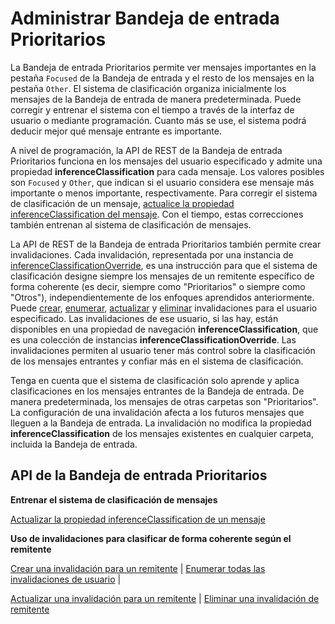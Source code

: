 # <a name="manage-focused-inbox"></a>Administrar Bandeja de entrada Prioritarios

La Bandeja de entrada Prioritarios permite ver mensajes importantes en la pestaña `Focused` de la Bandeja de entrada y el resto de los mensajes en la pestaña `Other`. El sistema de clasificación organiza inicialmente los mensajes de la Bandeja de entrada de manera predeterminada. Puede corregir y entrenar el sistema con el tiempo a través de la interfaz de usuario o mediante programación. Cuanto más se use, el sistema podrá deducir mejor qué mensaje entrante es importante.

A nivel de programación, la API de REST de la Bandeja de entrada Prioritarios funciona en los mensajes del usuario especificado y admite una propiedad **inferenceClassification** para cada mensaje. Los valores posibles son `Focused` y `Other`, que indican si el usuario considera ese mensaje más importante o menos importante, respectivamente. Para corregir el sistema de clasificación de un mensaje, [actualice la propiedad inferenceClassification del mensaje](../api/message_update.md). Con el tiempo, estas correcciones también entrenan al sistema de clasificación de mensajes.

La API de REST de la Bandeja de entrada Prioritarios también permite crear invalidaciones. Cada invalidación, representada por una instancia de [inferenceClassificationOverride](../resources/inferenceClassificationOverride.md), es una instrucción para que el sistema de clasificación designe siempre los mensajes de un remitente específico de forma coherente (es decir, siempre como "Prioritarios" o siempre como "Otros"), independientemente de los enfoques aprendidos anteriormente. Puede [crear](../api/inferenceclassification_post_overrides.md), [enumerar](../api/inferenceclassification_list_overrides.md), [actualizar](../api/inferenceclassificationoverride_update.md) y [eliminar](../api/inferenceclassificationoverride_delete.md) invalidaciones para el usuario especificado. Las invalidaciones de ese usuario, si las hay, están disponibles en una propiedad de navegación **inferenceClassification**, que es una colección de instancias **inferenceClassificationOverride**. Las invalidaciones permiten al usuario tener más control sobre la clasificación de los mensajes entrantes y confiar más en el sistema de clasificación.

Tenga en cuenta que el sistema de clasificación solo aprende y aplica clasificaciones en los mensajes entrantes de la Bandeja de entrada. De manera predeterminada, los mensajes de otras carpetas son "Prioritarios". La configuración de una invalidación afecta a los futuros mensajes que lleguen a la Bandeja de entrada. La invalidación no modifica la propiedad **inferenceClassification** de los mensajes existentes en cualquier carpeta, incluida la Bandeja de entrada.

## <a name="focused-inbox-api"></a>API de la Bandeja de entrada Prioritarios

**Entrenar el sistema de clasificación de mensajes**

[Actualizar la propiedad inferenceClassification de un mensaje](../api/message_update.md)


**Uso de invalidaciones para clasificar de forma coherente según el remitente**

[Crear una invalidación para un remitente](../api/inferenceclassification_post_overrides.md) | [Enumerar todas las invalidaciones de usuario](../api/inferenceclassification_list_overrides.md) |

[Actualizar una invalidación para un remitente](../api/inferenceclassificationoverride_update.md) | [Eliminar una invalidación de remitente](../api/inferenceclassificationoverride_delete.md) 
